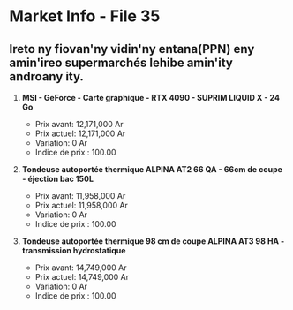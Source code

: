 # Market Info - File 35

## Ireto ny fiovan'ny vidin'ny entana(PPN) eny amin'ireo supermarchés lehibe amin'ity androany ity.

1. **MSI - GeForce - Carte graphique - RTX 4090 - SUPRIM LIQUID X - 24 Go**
   - Prix avant: 12,171,000 Ar
   - Prix actuel: 12,171,000 Ar
   - Variation: 0 Ar
   - Indice de prix : 100.00

2. **Tondeuse autoportée thermique ALPINA AT2 66 QA - 66cm de coupe - éjection bac 150L**
   - Prix avant: 11,958,000 Ar
   - Prix actuel: 11,958,000 Ar
   - Variation: 0 Ar
   - Indice de prix : 100.00

3. **Tondeuse autoportée thermique 98 cm de coupe ALPINA AT3 98 HA - transmission hydrostatique**
   - Prix avant: 14,749,000 Ar
   - Prix actuel: 14,749,000 Ar
   - Variation: 0 Ar
   - Indice de prix : 100.00

